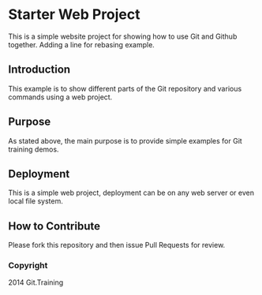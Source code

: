 # Starter Web Project

This is a simple website project for showing
how to use Git and Github together. Adding a line
for rebasing example.

## Introduction

This example is to show different parts of the Git
repository and various commands using a web
project.

## Purpose

As stated above, the main purpose is to provide
simple examples for Git training demos.

## Deployment

This is a simple web project, deployment can
be on any web server or even local file
system.

## How to Contribute

Please fork this repository and then issue Pull Requests for review.

### Copyright
2014 Git.Training